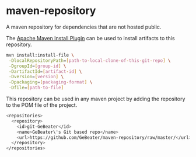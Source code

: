 maven-repository
================

A maven repository for dependencies that are not hosted public.

The [Apache Maven Install Plugin](http://maven.apache.org/plugins/maven-install-plugin/usage.html) can be used to
install artifacts to this repository. 

```bash
mvn install:install-file \
 -DlocalRepositoryPath=[path-to-local-clone-of-this-git-repo] \
 -DgroupId=[group-id] \
 -DartifactId=[artifact-id] \
 -Dversion=[version] \
 -Dpackaging=[packaging-format] \
 -Dfile=[path-to-file]
```

This repository can be used in any maven project by adding the repository to the POM file of the project.

```bash
<repositories>
  <repository>
    <id>git-GeBeater</id>
    <name>GeBeater\'s Git based repo</name>
    <url>https://github.com/GeBeater/maven-repository/raw/master/</url>
  </repository>
</repositories>
```
